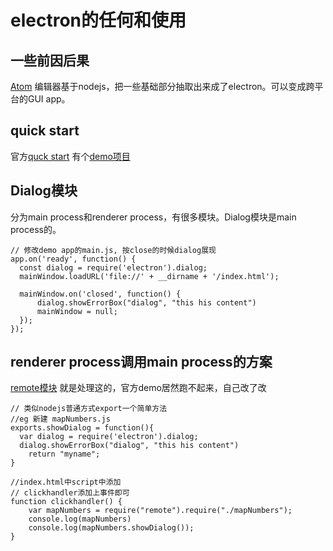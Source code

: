 # electron的任何和使用

## 一些前因后果

[Atom](https://atom.io/) 编辑器基于nodejs，把一些基础部分抽取出来成了electron。可以变成跨平台的GUI app。

## quick start

官方[quck start](http://electron.atom.io/docs/v0.36.0/tutorial/quick-start/) 有个[demo项目](https://github.com/atom/electron-quick-start)

## Dialog模块

分为main process和renderer process，有很多模块。Dialog模块是main process的。

```
// 修改demo app的main.js, 按close的时候dialog展现
app.on('ready', function() {
  const dialog = require('electron').dialog;
  mainWindow.loadURL('file://' + __dirname + '/index.html');
          
  mainWindow.on('closed', function() {
      dialog.showErrorBox("dialog", "this his content")
      mainWindow = null;
  });  
});
```


## renderer process调用main process的方案

[remote模块](http://electron.atom.io/docs/v0.36.0/api/remote/) 就是处理这的，官方demo居然跑不起来，自己改了改

```
// 类似nodejs普通方式export一个简单方法
//eg 新建 mapNumbers.js 
exports.showDialog = function(){
  var dialog = require('electron').dialog;
  dialog.showErrorBox("dialog", "this his content")
    return "myname";
}

//index.html中script中添加
// clickhandler添加上事件即可
function clickhandler() {
    var mapNumbers = require("remote").require("./mapNumbers");
    console.log(mapNumbers)
    console.log(mapNumbers.showDialog());
}
```
